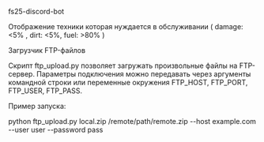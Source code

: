 fs25-discord-bot

Отображение техники которая нуждается в обслуживании
( damage: <5% , dirt: <5%, fuel: >80% )

Загрузчик FTP-файлов

Скрипт ftp_upload.py позволяет загружать произвольные файлы на FTP-сервер.
Параметры подключения можно передавать через аргументы командной строки
или переменные окружения FTP_HOST, FTP_PORT, FTP_USER, FTP_PASS.

Пример запуска:

python ftp_upload.py local.zip /remote/path/remote.zip --host example.com --user user --password pass

